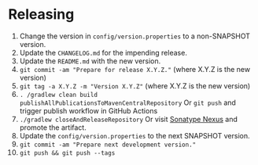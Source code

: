 # Releasing

1. Change the version in `config/version.properties` to a non-SNAPSHOT version.
2. Update the `CHANGELOG.md` for the impending release.
3. Update the `README.md` with the new version.
4. `git commit -am "Prepare for release X.Y.Z."` (where X.Y.Z is the new version)
5. `git tag -a X.Y.Z -m "Version X.Y.Z"` (where X.Y.Z is the new version)
6. `. /gradlew clean build publishAllPublicationsToMavenCentralRepository`
    Or `git push` and trigger publish workflow in GitHub Actions
7. `./gradlew closeAndReleaseRepository`
    Or visit [Sonatype Nexus](https://s01.oss.sonatype.org/) and promote the artifact.
8. Update the `config/version.properties` to the next SNAPSHOT version.
9. `git commit -am "Prepare next development version."`
10. `git push && git push --tags`
